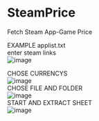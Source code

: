 # SteamPrice
Fetch Steam App-Game Price

EXAMPLE applist.txt  
enter steam links  
![image](https://github.com/MustafaBaypara/SteamAppPrice/assets/94145699/3fa71784-c79d-4512-9d60-4684ced40233)

  
CHOSE CURRENCYS  
![image](https://github.com/MustafaBaypara/SteamAppPrice/assets/94145699/3f377c7f-1d57-45f4-89be-53638902ae95)  
CHOSE FILE AND FOLDER  
![image](https://github.com/MustafaBaypara/SteamAppPrice/assets/94145699/a9861f63-b027-47c5-a202-87a903e6f13f)  
START AND EXTRACT SHEET  
![image](https://github.com/MustafaBaypara/SteamAppPrice/assets/94145699/f5f49e03-15d4-4de4-a953-c07b31c9e7e4)  

